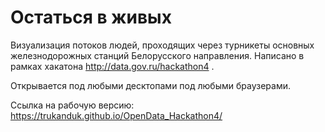 # Остаться в живых

Визуализация потоков людей, проходящих через турникеты основных железнодорожных станций Белорусского направления. Написано в рамках хакатона http://data.gov.ru/hackathon4 .

Открывается под любыми десктопами под любыми браузерами.

Ссылка на рабочую версию: https://trukanduk.github.io/OpenData_Hackathon4/
